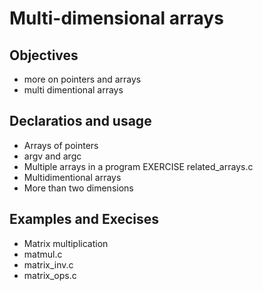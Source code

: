 # Multi-dimensional arrays
## Objectives
  * more on pointers and arrays
  * multi dimentional arrays

## Declaratios and usage
  * Arrays of pointers
  *   argv and argc
  * Multiple arrays in a program EXERCISE related\_arrays.c
  * Multidimentional arrays
  * More than two dimensions

## Examples and Execises
  * Matrix multiplication
  * matmul.c
  * matrix\_inv.c
  * matrix\_ops.c
  
  


